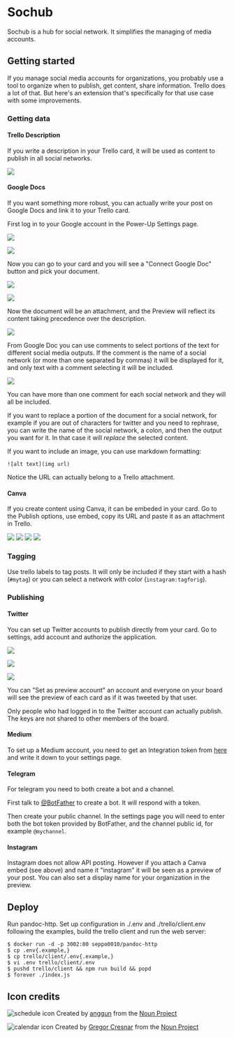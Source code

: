 # Sochub

Sochub is a hub for social network. It simplifies the managing of media
accounts.

## Getting started

If you manage social media accounts for organizations, you probably use a tool
to organize when to publish, get content, share information. Trello does a lot
of that. But here's an extension that's specifically for that use case with some
improvements.

### Getting data

#### Trello Description

If you write a description in your Trello card, it will be used as content to
publish in all social networks.

![](documentation/input-description.png)

#### Google Docs

If you want something more robust, you can actually write your post on Google
Docs and link it to your Trello card.

First log in to your Google account in the Power-Up Settings page.

![](documentation/settings.png)

![](documentation/googledocs-login.png)

Now you can go to your card and you will see a "Connect Google Doc" button and
pick your document.

![](documentation/googledocs-connect.png)

![](documentation/googledocs-connect2.png)

Now the document will be an attachment, and the Preview will reflect its
content taking precedence over the description.

![](documentation/googledocs-connect3.png)

From Google Doc you can use comments to select portions of the text for
different social media outputs. If the comment is the name of a social network
(or more than one separated by commas) it will be displayed for it, and only
text with a comment selecting it will be included.

![](documentation/googledocs-output-select.png)

You can have more than one comment for each social network and they will all
be included.

If you want to replace a portion of the document for a social network, for
example if you are out of characters for twitter and you need to rephrase,
you can write the name of the social network, a colon, and then the output you
want for it. In that case it will _replace_ the selected content.

If you want to include an image, you can use markdown formatting:

```
![alt text](img url)
```

Notice the URL can actually belong to a Trello attachment.

#### Canva

If you create content using Canva, it can be embeded in your card. Go to the
Publish options, use embed, copy its URL and paste it as an attachment in
Trello.

![](input-canva-embed.png)
![](input-canva-embed2.png)
![](input-canva-embed3.png)
![](input-canva-embed4.png)

### Tagging

Use trello labels to tag posts. It will only be included if they start with a
hash (`#mytag`) or you can select a network with color (`instagram:tagforig`).

### Publishing

#### Twitter

You can set up Twitter accounts to publish directly from your card. Go to
settings, add account and authorize the application.

![](documentation/settings.png)

![](documentation/output-twitter-login.png)

![](documentation/output-twitter-login2.png)

You can "Set as preview account" an account and everyone on your board will
see the preview of each card as if it was tweeted by that user.

Only people who had logged in to the Twitter account can actually publish. The
keys are not shared to other members of the board.

#### Medium

To set up a Medium account, you need to get an Integration token from
[here](https://medium.com/me/settings) and write it down to your settings page.

#### Telegram

For telegram you need to both create a bot and a channel.

First talk to [@BotFather](https://t.me/BotFather) to create a bot. It will
respond with a token.

Then create your public channel. In the settings page you will need to enter
both the bot token provided by BotFather, and the channel public id, for example
`@mychannel`.

#### Instagram

Instagram does not allow API posting. However if you attach a Canva embed (see
above) and name it "instagram" it will be seen as a preview of your post. You
can also set a display name for your organization in the preview.

## Deploy

Run pandoc-http.
Set up configuration in ./.env and ./trello/client.env following the examples,
build the trello client and run the web server:

```
$ docker run -d -p 3002:80 seppo0010/pandoc-http
$ cp .env{.example,}
$ cp trello/client/.env{.example,}
$ vi .env trello/client/.env
$ pushd trello/client && npm run build && popd
$ forever ./index.js
```
## Icon credits

![schedule icon](schedule.svg)
Created by [anggun](https://thenounproject.com/wiradesign4/) from the [Noun Project](https://thenounproject.com/)

![calendar icon](calendar.svg)
Created by [Gregor Cresnar](https://thenounproject.com/grega.cresnar/) from the [Noun Project](https://thenounproject.com/)
